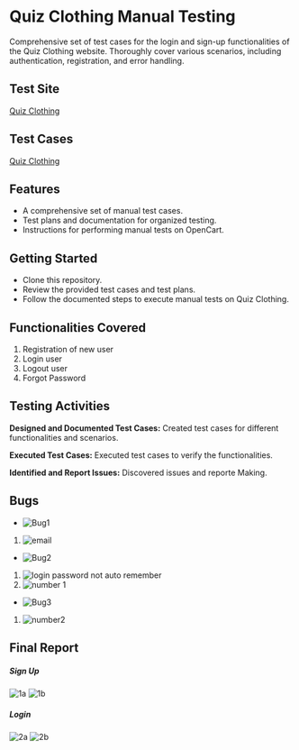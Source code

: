 # Quiz Clothing Manual Testing
Comprehensive set of test cases for the login and sign-up functionalities of the Quiz Clothing website. Thoroughly cover various scenarios, including authentication, registration, and error handling.
## Test Site
[Quiz Clothing](https://www.quizclothing.co.uk/en-GB)
## Test Cases
[Quiz Clothing](https://drive.google.com/drive/folders/1JN30dY_xo_uomUHOwAjMwqW27Xm8Xm8V)
## Features
  * A comprehensive set of manual test cases.
  * Test plans and documentation for organized testing.
  * Instructions for performing manual tests on OpenCart.
## Getting Started
  * Clone this repository.
  * Review the provided test cases and test plans.
  * Follow the documented steps to execute manual tests on Quiz Clothing.
## Functionalities Covered
  1. Registration of new user
  2. Login user
  3. Logout user
  4. Forgot Password
## Testing Activities
  **Designed and Documented Test Cases:** Created test cases for different functionalities and scenarios.

  **Executed Test Cases:** Executed test cases to verify the functionalities.

  **Identified and Report Issues:** Discovered issues and reporte Making.
  
## Bugs

  * ![Bug1](https://github.com/user-attachments/assets/8037e664-2dea-4225-a28a-f358f843a3ee)

  1. ![email](https://github.com/user-attachments/assets/87975fc6-5812-4024-a9f2-06ddf0a26f8f)

  * ![Bug2](https://github.com/user-attachments/assets/8e8168ea-9e97-4820-8470-f6fa7c8cbd7b)

  1. ![login password not auto remember](https://github.com/user-attachments/assets/c60b9f05-8bc5-4fea-aa5e-8c1c9e7427dd)
  2. ![number 1](https://github.com/user-attachments/assets/33ce9efb-8acf-4d42-b4c5-821eeffc9e49)

  * ![Bug3](https://github.com/user-attachments/assets/ec6ba44e-7a5d-4de9-8f17-9ce115c75543)

  1. ![number2](https://github.com/user-attachments/assets/e963f0b4-1f8c-4143-b2b8-d64162a87d4f)

## Final Report
 ##### Sign Up 
  ![1a](https://github.com/user-attachments/assets/1ecdb331-4774-460a-b833-0c445b453cba)
  ![1b](https://github.com/user-attachments/assets/9c12e8d6-302f-454f-b179-9ede4db80728)

##### Login

  ![2a](https://github.com/user-attachments/assets/b68299be-230b-4c26-b705-ecce064c7b6c)
  ![2b](https://github.com/user-attachments/assets/2bb41fe3-3e9c-48e2-a10b-529c833f1c51)

